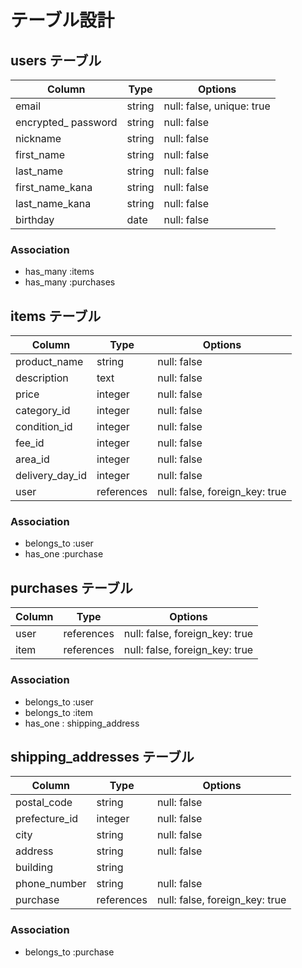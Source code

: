 # テーブル設計

## users テーブル

| Column                              | Type     | Options                   |
| ----------------------------------- | -------- | ------------------------  |
| email                               | string   | null: false, unique: true |
| encrypted_ password                 | string   | null: false               |
| nickname                            | string   | null: false               |
| first_name                          | string   | null: false               |
| last_name                           | string   | null: false               |
| first_name_kana                     | string   | null: false               | 
| last_name_kana                      | string   | null: false               |
| birthday                            | date     | null: false               |

### Association

- has_many :items
- has_many :purchases

##  items テーブル

| Column                | Type        | Options                        |
| ----------------------| ------      | ------------------------------ |
| product_name          | string      | null: false                    |
| description           | text        | null: false                    |
| price                 | integer     | null: false                    |
| category_id           | integer     | null: false                    |
| condition_id          | integer     | null: false                    |
| fee_id                | integer     | null: false                    |
| area_id               | integer     | null: false                    |
| delivery_day_id       | integer     | null: false                    |
| user                  | references  | null: false, foreign_key: true |

### Association

- belongs_to :user
- has_one :purchase

## purchases テーブル

| Column             | Type       | Options                        |
| ------------------ | ------     | ------------------------------ |
| user               | references | null: false, foreign_key: true |
| item               | references | null: false, foreign_key: true |


### Association

- belongs_to :user
- belongs_to :item
- has_one : shipping_address


## shipping_addresses テーブル

| Column             | Type       | Options                        |
| ------------------ | ------     | ------------------------------ |
| postal_code        | string     | null: false                    |
| prefecture_id      | integer    | null: false                    |
| city               | string     | null: false                    |
| address            | string     | null: false                    |
| building           | string     |                                |
| phone_number       | string     | null: false                    |
| purchase           | references | null: false, foreign_key: true |

### Association

- belongs_to :purchase